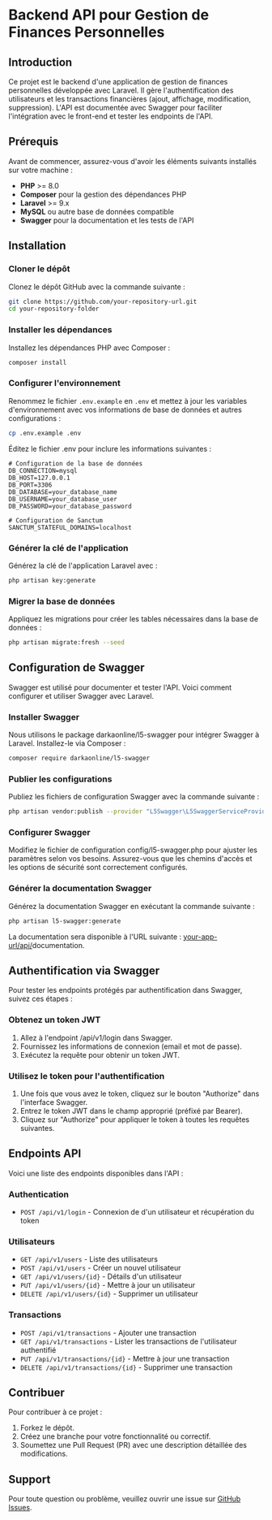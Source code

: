 # Backend API pour Gestion de Finances Personnelles

## Introduction

Ce projet est le backend d'une application de gestion de finances personnelles développée avec Laravel. Il gère l'authentification des utilisateurs et les transactions financières (ajout, affichage, modification, suppression). L'API est documentée avec Swagger pour faciliter l'intégration avec le front-end et tester les endpoints de l'API.

## Prérequis

Avant de commencer, assurez-vous d'avoir les éléments suivants installés sur votre machine :

- **PHP** >= 8.0
- **Composer** pour la gestion des dépendances PHP
- **Laravel** >= 9.x
- **MySQL** ou autre base de données compatible
- **Swagger** pour la documentation et les tests de l'API

## Installation

### Cloner le dépôt

Clonez le dépôt GitHub avec la commande suivante :

```bash
git clone https://github.com/your-repository-url.git
cd your-repository-folder
```

### Installer les dépendances
Installez les dépendances PHP avec Composer :

```bash
composer install
```

### Configurer l'environnement
Renommez le fichier ```.env.example``` en ```.env``` et mettez à jour les variables d'environnement avec vos informations de base de données et autres configurations :

```bash
cp .env.example .env
```

Éditez le fichier .env pour inclure les informations suivantes :
```
# Configuration de la base de données
DB_CONNECTION=mysql
DB_HOST=127.0.0.1
DB_PORT=3306
DB_DATABASE=your_database_name
DB_USERNAME=your_database_user
DB_PASSWORD=your_database_password

# Configuration de Sanctum
SANCTUM_STATEFUL_DOMAINS=localhost
```
### Générer la clé de l'application
Générez la clé de l'application Laravel avec :

```bash
php artisan key:generate
```

### Migrer la base de données
Appliquez les migrations pour créer les tables nécessaires dans la base de données :

```bash
php artisan migrate:fresh --seed
```

## Configuration de Swagger
Swagger est utilisé pour documenter et tester l'API. Voici comment configurer et utiliser Swagger avec Laravel.

### Installer Swagger
Nous utilisons le package darkaonline/l5-swagger pour intégrer Swagger à Laravel. Installez-le via Composer :

```bash
composer require darkaonline/l5-swagger
```

### Publier les configurations
Publiez les fichiers de configuration Swagger avec la commande suivante :

```bash
php artisan vendor:publish --provider "L5Swagger\L5SwaggerServiceProvider"
```

### Configurer Swagger
Modifiez le fichier de configuration config/l5-swagger.php pour ajuster les paramètres selon vos besoins. Assurez-vous que les chemins d'accès et les options de sécurité sont correctement configurés.

### Générer la documentation Swagger
Générez la documentation Swagger en exécutant la commande suivante :

```bash
php artisan l5-swagger:generate
```

La documentation sera disponible à l'URL suivante : [your-app-url/api/](http://your-app-url/api/)documentation.

## Authentification via Swagger
Pour tester les endpoints protégés par authentification dans Swagger, suivez ces étapes :

### Obtenez un token JWT
1. Allez à l'endpoint /api/v1/login dans Swagger.
2. Fournissez les informations de connexion (email et mot de passe).
3. Exécutez la requête pour obtenir un token JWT.

### Utilisez le token pour l'authentification
1. Une fois que vous avez le token, cliquez sur le bouton "Authorize" dans l'interface Swagger.
2. Entrez le token JWT dans le champ approprié (préfixé par Bearer).
3. Cliquez sur "Authorize" pour appliquer le token à toutes les requêtes suivantes.

## Endpoints API
Voici une liste des endpoints disponibles dans l'API :

### Authentication
- ```POST /api/v1/login``` - Connexion de d'un utilisateur et récupération du token

### Utilisateurs
- ```GET /api/v1/users``` - Liste des utilisateurs
- ```POST /api/v1/users``` - Créer un nouvel utilisateur
- ```GET /api/v1/users/{id}``` - Détails d'un utilisateur
- ```PUT /api/v1/users/{id}``` - Mettre à jour un utilisateur
- ```DELETE /api/v1/users/{id}``` - Supprimer un utilisateur

### Transactions
- ```POST /api/v1/transactions``` - Ajouter une transaction
- ```GET /api/v1/transactions``` - Lister les transactions de l'utilisateur authentifié
- ```PUT /api/v1/transactions/{id}``` - Mettre à jour une transaction
- ```DELETE /api/v1/transactions/{id}``` - Supprimer une transaction

## Contribuer
Pour contribuer à ce projet :
1. Forkez le dépôt.
2. Créez une branche pour votre fonctionnalité ou correctif.
3. Soumettez une Pull Request (PR) avec une description détaillée des modifications.

## Support
Pour toute question ou problème, veuillez ouvrir une issue sur [GitHub Issues](https://github.com/features/issues).